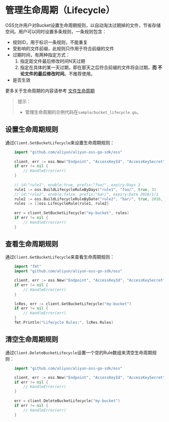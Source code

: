 # 管理生命周期（Lifecycle）

OSS允许用户对Bucket设置生命周期规则，以自动淘汰过期掉的文件，节省存储
空间。用户可以同时设置多条规则，一条规则包含：

- 规则ID，用于标识一条规则，不能重复
- 受影响的文件前缀，此规则只作用于符合前缀的文件
- 过期时间，有两种指定方式：
  1. 指定距文件最后修改时间N天过期
  2. 指定在具体的某一天过期，即在那天之后符合前缀的文件将会过期，**而
     不论文件的最后修改时间**。不推荐使用。
- 是否生效

更多关于生命周期的内容请参考 [文件生命周期]({{doc/[8]用户手册/管理文件/Object生命周期管理.md}})

> 提示：
> 
> - 管理生命周期的示例代码在`sample/bucket_lifecycle.go`。

## 设置生命周期规则

通过`Client.SetBucketLifecycle`来设置生命周期规则：
```go
    import "github.com/aliyun/aliyun-oss-go-sdk/oss"
    
    client, err := oss.New("Endpoint", "AccessKeyId", "AccessKeySecret")
    if err != nil {
        // HandleError(err)
    }
    
    // id:"rule1", enable:true, prefix:"foo/", expiry:Days 3
    rule1 := oss.BuildLifecycleRuleByDays("rule1", "foo/", true, 3)
    // id:"rule2", enable:false, prefix:"bar/", expiry:Date 2016/1/1
    rule2 := oss.BuildLifecycleRuleByDate("rule2", "bar/", true, 2016, 1, 1)
    rules := []oss.LifecycleRule{rule1, rule2}
    
    err = client.SetBucketLifecycle("my-bucket", rules)
    if err != nil {
        // HandleError(err)
    }
```

## 查看生命周期规则

通过`Client.GetBucketLifecycle`来查看生命周期规则：
```go
    import "fmt"
    import "github.com/aliyun/aliyun-oss-go-sdk/oss"

    client, err := oss.New("Endpoint", "AccessKeyId", "AccessKeySecret")
    if err != nil {
        // HandleError(err)
    }
    
    lcRes, err := client.GetBucketLifecycle("my-bucket")
    if err != nil {
        // HandleError(err)
    }
    fmt.Println("Lifecycle Rules:", lcRes.Rules)
```

## 清空生命周期规则

通过`Client.DeleteBucketLifecycle`设置一个空的Rule数组来清空生命周期规则：

```go
    import "github.com/aliyun/aliyun-oss-go-sdk/oss"

    client, err := oss.New("Endpoint", "AccessKeyId", "AccessKeySecret")
    if err != nil {
        // HandleError(err)
    }
    
    err = client.DeleteBucketLifecycle("my-bucket")
    if err != nil {
        // HandleError(err)
    }
```   
